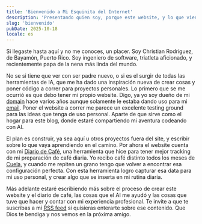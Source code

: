 ```yaml
---
title: 'Bienvenido a Mi Esquinita del Internet'
description: 'Presentando quien soy, porque este website, y lo que viene por ahí'
slug: 'bienvenido'
pubDate: 2025-10-18
locale: es
---
```


Si llegaste hasta aquí y no me conoces, un placer. Soy Christian Rodríguez, de Bayamón, Puerto Rico. Soy ingeniero de software, triatleta aficionado, y recientemente papa de la nena más linda del mundo.

No se si tiene que ver con ser padre nuevo, o si es el surgir de todas las herramientas de IA, que me ha dado una inspiración nueva de crear cosas y poner código a correr para proyectos personales. Lo primero que se me ocurrió es que debo tener mi propio website. Digo, ya yo soy dueño de mi [domain](https://chrisrodz.io) hace varios años aunque solamente le estaba dando uso para mi [email](mailto:hey@chrisrodz.io). Poner el website a correr me parece un excelente testing ground para las ideas que tenga de uso personal. Aparte de que sirve como el hogar para este blog, donde estaré compartiendo mi aventura codeando con AI.

El plan es construir, ya sea aquí u otros proyectos fuera del site, y escribir sobre lo que vaya aprendiendo en el camino. Por ahora el website cuenta con mi [Diario de Café](https://chrisrodz.io/cafe), una herramienta que hice para tener mejor tracking de mi preparación de café diaria. Yo recibo café distinto todos los meses de [Cuela](https://cuela.coffee/), y cuando me repiten un grano tengo que volver a encontrar esa configuración perfecta. Con esta herramienta logro capturar esa data para mi uso personal, y crear algo que se inserta en mi rutina diaria.

Más adelante estaré escribiendo más sobre el proceso de crear este website y el diario de café, las cosas que el AI me ayudó y las cosas que tuve que hacer y contar con mi experiencia profesional. Te invite a que te suscribas a mi [RSS feed](https://chrisrodz.io/rss.xml) si quisieras enterarte sobre ese contenido. Que Dios te bendiga y nos vemos en la próxima amigo.

